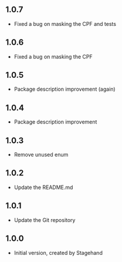 ## 1.0.7
- Fixed a bug on masking the CPF and tests

## 1.0.6
- Fixed a bug on masking the CPF

## 1.0.5
- Package description improvement (again)

## 1.0.4
- Package description improvement

## 1.0.3
- Remove unused enum

## 1.0.2
- Update the README.md 

## 1.0.1
- Update the Git repository

## 1.0.0
- Initial version, created by Stagehand



